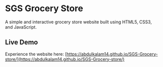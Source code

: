 # SGS Grocery Store  

A simple and interactive grocery store website built using HTML5, CSS3, and JavaScript.  

## Live Demo  
Experience the website here: [https://abdulkalam14.github.io/SGS-Grocery-store/](https://abdulkalam14.github.io/SGS-Grocery-store/)  
